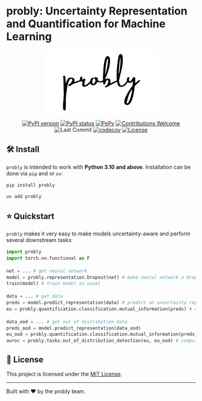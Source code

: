 # probly: Uncertainty Representation and Quantification for Machine Learning
<div align="center">
<picture>
  <source srcset="docs/source/_static/logo/logo_dark.png" media="(prefers-color-scheme: dark)">
  <source srcset="docs/source/_static/logo/logo_light.png" media="(prefers-color-scheme: light)">
  <img src="docs/source/_static/logo/logo_light.png" alt="probly logo" width="300" />
</picture>

[![PyPI version](https://badge.fury.io/py/probly.svg)](https://badge.fury.io/py/probly)
[![PyPI status](https://img.shields.io/pypi/status/probly.svg?color=blue)](https://pypi.org/project/probly)
[![PePy](https://static.pepy.tech/badge/probly?style=flat-square)](https://pepy.tech/project/probly)
[![Contributions Welcome](https://img.shields.io/badge/contributions-welcome-brightgreen)](.github/CONTRIBUTING.md)
![Last Commit](https://img.shields.io/github/last-commit/pwhofman/probly)
[![codecov](https://codecov.io/gh/pwhofman/probly/branch/main/graph/badge.svg)](https://codecov.io/gh/pwhofman/probly)
[![License](https://img.shields.io/badge/License-MIT-brightgreen.svg)](https://opensource.org/licenses/MIT)
</div>

## 🛠️ Install
`probly` is intended to work with **Python 3.10 and above**. Installation can be done via `pip` and
or `uv`:

```sh
pip install probly
```

```sh
uv add probly
```

## ⭐ Quickstart

`probly` makes it very easy to make models uncertainty-aware and perform several downstream tasks:

```python
import probly
import torch.nn.functional as F

net = ... # get neural network
model = probly.representation.Dropout(net) # make neural network a Dropout model
train(model) # train model as usual

data = ... # get data
preds = model.predict_representation(data) # predict an uncertainty representation
eu = probly.quantification.classification.mutual_information(preds) # compute model's epistemic uncertainty

data_ood = ... # get out of distribution data
preds_ood = model.predict_representation(data_ood)
eu_ood = probly.quantification.classification.mutual_information(preds_ood)
auroc = probly.tasks.out_of_distribution_detection(eu, eu_ood) # compute the AUROC score for out of distribution detection
```

## 📜 License
This project is licensed under the [MIT License](https://github.com/pwhofman/probly/blob/main/LICENSE).

---
Built with ❤️ by the probly team.
